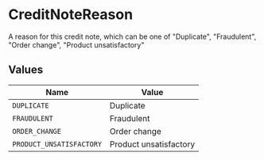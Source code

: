 # CreditNoteReason

A reason for this credit note, which can be one of "Duplicate", "Fraudulent", "Order change", "Product unsatisfactory"


## Values

| Name                     | Value                    |
| ------------------------ | ------------------------ |
| `DUPLICATE`              | Duplicate                |
| `FRAUDULENT`             | Fraudulent               |
| `ORDER_CHANGE`           | Order change             |
| `PRODUCT_UNSATISFACTORY` | Product unsatisfactory   |